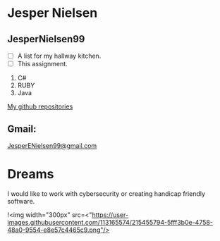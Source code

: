 # Jesper Nielsen
## JesperNielsen99

- [ ] A list for my hallway kitchen.
- [ ] This assignment.

1. C#
2. RUBY
3. Java

[My github repositories](https://github.com/JesperNielsen99?tab=repositories)

## Gmail: 
JesperENielsen99@gmail.com

# Dreams
I would like to work with cybersecurity or creating handicap friendly software.

!<img width="300px" src=<"https://user-images.githubusercontent.com/113165574/215455794-5fff3b0e-4758-48a0-9554-e8e57c4465c9.png"/>


